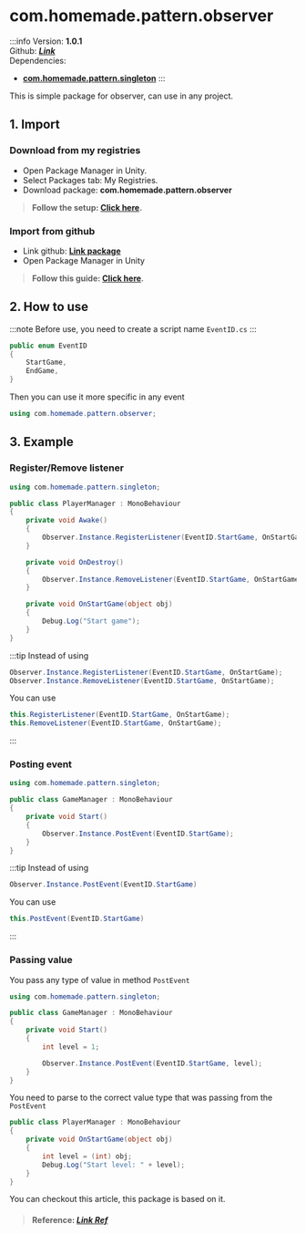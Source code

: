 # com.homemade.pattern.observer

:::info
Version: **1.0.1** <br/>
Github: **_[Link](https://github.com/hungpt17102k/com.homemade.pattern.observer)_** <br/>
Dependencies: 
- **[com.homemade.pattern.singleton](../Unity%20Packages/com.homemade.pattern.singleton.md)**
:::

<!-- Introduction -->
This is simple package for observer, can use in any project.

## 1. Import

### Download from my registries
- Open Package Manager in Unity.
- Select Packages tab: My Registries.
- Download package: **com.homemade.pattern.observer**
> **Follow the setup: [Click here](../Introduction.md#1-add-scope).**

### Import from github
- Link github: **[Link package](https://github.com/hungpt17102k/com.homemade.pattern.observer)**
- Open Package Manager in Unity 
> **Follow this guide: [Click here](../Introduction.md#import-from-github).**

## 2. How to use
:::note
Before use, you need to create a script name `EventID.cs`
:::

```cs
public enum EventID
{
    StartGame,
    EndGame,
}
```

Then you can use it more specific in any event

```cs
using com.homemade.pattern.observer;
```

## 3. Example

### Register/Remove listener

```cs
using com.homemade.pattern.singleton;

public class PlayerManager : MonoBehaviour
{
    private void Awake()
    {
        Observer.Instance.RegisterListener(EventID.StartGame, OnStartGame);
    }

    private void OnDestroy()
    {
        Observer.Instance.RemoveListener(EventID.StartGame, OnStartGame);
    }

    private void OnStartGame(object obj)
    {
        Debug.Log("Start game");
    }
}
```

:::tip
Instead of using 
```cs
Observer.Instance.RegisterListener(EventID.StartGame, OnStartGame);
Observer.Instance.RemoveListener(EventID.StartGame, OnStartGame);
```
You can use
```cs
this.RegisterListener(EventID.StartGame, OnStartGame);
this.RemoveListener(EventID.StartGame, OnStartGame);
```
:::

### Posting event

```cs
using com.homemade.pattern.singleton;

public class GameManager : MonoBehaviour
{
    private void Start()
    {
        Observer.Instance.PostEvent(EventID.StartGame);
    }
}
```

:::tip
Instead of using 
```cs
Observer.Instance.PostEvent(EventID.StartGame)
```
You can use
```cs
this.PostEvent(EventID.StartGame)
```
:::

### Passing value

You pass any type of value in method `PostEvent`

```cs
using com.homemade.pattern.singleton;

public class GameManager : MonoBehaviour
{
    private void Start()
    {
        int level = 1;

        Observer.Instance.PostEvent(EventID.StartGame, level);
    }
}
```

You need to parse to the correct value type that was passing from the `PostEvent`

```cs
public class PlayerManager : MonoBehaviour
{
    private void OnStartGame(object obj)
    {
        int level = (int) obj;
        Debug.Log("Start level: " + level);
    }
}
```

<!-- ## 4. Explain

- This singleton will automatic create an instance if it's not exist on scene.
- You don't need to attach the script to a GameObject, you can just call the class.
> **You can see the source code for more understand** -->

You can checkout this article, this package is based on it.
> #### **Reference:** _[Link Ref](https://thoxaylamcoder.wordpress.com/2016/02/24/observerpattern-trong-unity3d/)_